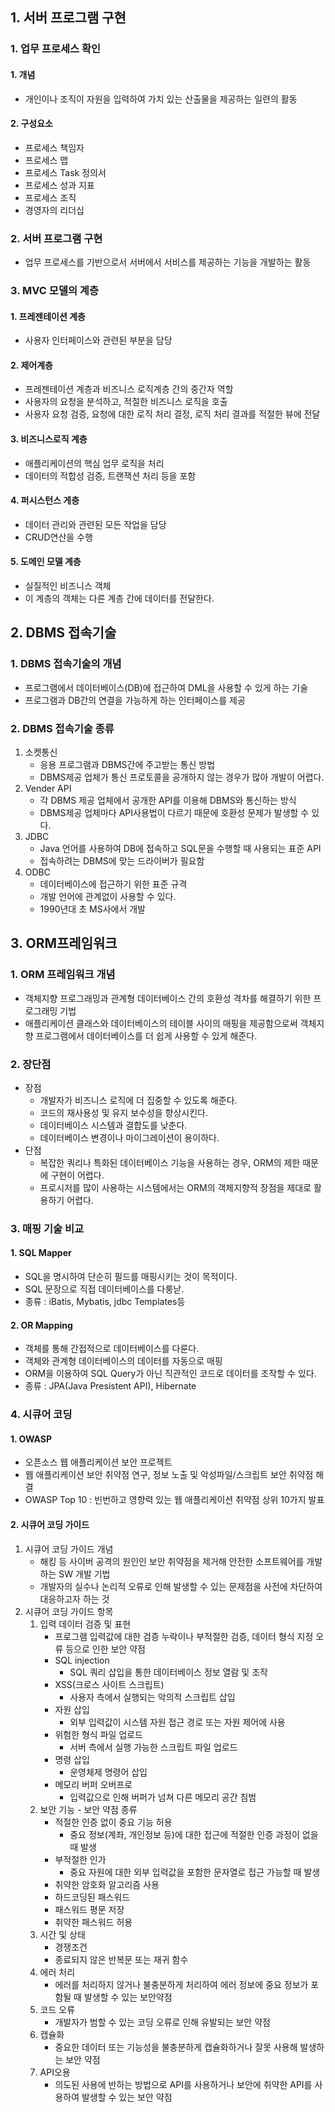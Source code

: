 ## 1. 서버 프로그램 구현
### 1. 업무 프로세스 확인
#### 1. 개념
- 개인이나 조직이 자원을 입력하여 가치 있는 산출물을 제공하는 일련의 활동
#### 2. 구성요소
- 프로세스 책임자
- 프로세스 맵
- 프로세스 Task 정의서
- 프로세스 성과 지표
- 프로세스 조직
- 경영자의 리더십
### 2. 서버 프로그램 구현
- 업무 프로세스를 기반으로서 서버에서 서비스를 제공하는 기능을 개발하는 활동

### 3. MVC 모델의 계층
#### 1. 프레젠테이션 계층
- 사용자 인터페이스와 관련된 부분을 담당
#### 2. 제어계층
- 프레젠테이션 계층과 비즈니스 로직계층 간의 중간자 역할
- 사용자의 요청을 분석하고, 적절한 비즈니스 로직을 호출
- 사용자 요청 검증, 요청에 대한 로직 처리 결정, 로직 처리 결과를 적절한 뷰에 전달
#### 3. 비즈니스로직 계층
- 애플리케이션의 핵심 업무 로직을 처리
- 데이터의 적합성 검증, 트랜잭션 처리 등을 포함
#### 4. 퍼시스턴스 게층
- 데이터 관리와 관련된 모든 작업을 담당
- CRUD연산을 수행
#### 5. 도메인 모델 계층
- 실질적인 비즈니스 객체
- 이 계층의 객체는 다른 계층 간에 데이터를 전달한다.

## 2. DBMS 접속기술
### 1. DBMS 접속기술의 개념
- 프로그램에서 데이터베이스(DB)에 접근하여 DML을 사용할 수 있게 하는 기술
- 프로그램과 DB간의 연결을 가능하게 하는 인터페이스를 제공
### 2. DBMS 접속기술 종류
1. 소켓통신
   - 응용 프로그램과 DBMS간에 주고받는 통신 방법
   - DBMS제공 업체가 통신 프로토콜을 공개하지 않는 경우가 많아 개발이 어렵다.
2. Vender API
   - 각 DBMS 제공 업체에서 공개한 API를 이용해 DBMS와 통신하는 방식
   - DBMS제공 업체마다 API사용법이 다르기 때문에 호환성 문제가 발생할 수 있다.
3. JDBC
   - Java 언어를 사용하여 DB에 접속하고 SQL문을 수행할 때 사용되는 표준 API
   - 접속하려는 DBMS에 맞는 드라이버가 필요함
4. ODBC
   - 데이터베이스에 접근하기 위한 표준 규격
   - 개발 언어에 관계없이 사용할 수 있다.
   - 1990년대 초 MS사에서 개발

## 3. ORM프레임워크
### 1. ORM 프레임워크 개념
- 객체지향 프로그래밍과 관계형 데이터베이스 간의 호환성 격차를 해결하기 위한 프로그래밍 기법
- 애플리케이션 클래스와 데이터베이스의 테이블 사이의 매핑을 제공함으로써 객체지향 프로그램에서 데이터베이스를 더 쉽게 사용할 수 있게 해준다.

### 2. 장단점
- 장점
  - 개발자가 비즈니스 로직에 더 집중할 수 있도록 해준다.
  - 코드의 재사용성 및 유지 보수성을 향상시킨다.
  - 데이터베이스 시스템과 결합도를 낮춘다.
  - 데이터베이스 변경이나 마이그레이션이 용이하다.
- 단점
  - 복잡한 쿼리나 특화된 데이터베이스 기능을 사용하는 경우, ORM의 제한 때문에 구현이 어렵다.
  - 프로시저를 많이 사용하는 시스템에서는 ORM의 객체지향적 장점을 제대로 활용하기 어렵다.

### 3. 매핑 기술 비교
#### 1. SQL Mapper
- SQL을 명시하여 단순히 필드를 매핑시키는 것이 목적이다.
- SQL 문장으로 직접 데이터베이스를 다룽낟.
- 종류 : iBatis, Mybatis, jdbc Templates등

#### 2. OR Mapping
- 객체를 통해 간접적으로 데이터베이스를 다룬다.
- 객체와 관계형 데이터베이스의 데이터를 자동으로 매핑
- ORM을 이용하여 SQL Query가 아닌 직관적인 코드로 데이터를 조작할 수 있다.
- 종류 : JPA(Java Presistent API), Hibernate

### 4. 시큐어 코딩
#### 1. OWASP
- 오픈소스 웹 애플리케이션 보안 프로젝트
- 웹 애플리케이션 보안 취약점 연구, 정보 노출 및 악성파일/스크립트 보안 취약점 해결
- OWASP Top 10 : 빈번하고 영향력 있는 웹 애플리케이션 취약점 상위 10가지 발표
#### 2. 시큐어 코딩 가이드
1. 시큐어 코딩 가이드 개념
   - 해킹 등 사이버 공격의 원인인 보안 취약점을 제거해 안전한 소프트웨어를 개발하는 SW 개발 기법
   - 개발자의 실수나 논리적 오류로 인해 발생할 수 있는 문제점을 사전에 차단하여 대응하고자 하는 것
2. 시큐어 코딩 가이드 항목
   1. 입력 데이터 검증 및 표현
      - 프로그램 입력값에 대한 검증 누락이나 부적절한 검증, 데이터 형식 지정 오류 등으로 인한 보안 약점
      - SQL injection
        - SQL 쿼리 삽입을 통한 데이터베이스 정보 열람 및 조작
      - XSS(크로스 사이트 스크립트)
        - 사용자 측에서 실행되는 악의적 스크립트 삽입
      - 자원 삽입
        - 외부 입력값이 시스템 자원 접근 경로 또는 자원 제어에 사용
      - 위험한 형식 파일 업로드
        - 서버 측에서 실행 가능한 스크립트 파일 업로드
      - 명령 삽입
        - 운영체제 명령어 삽입
      - 메모리 버퍼 오버프로
        - 입력값으로 인해 버퍼가 넘쳐 다른 메모리 공간 침범
    2. 보안 기능 - 보안 약점 종류
         - 적절한 인증 없이 중요 기능 허용
           - 중요 정보(계좌, 개인정보 등)에 대한 접근에 적절한 인증 과정이 없을 때 발생
         - 부적절한 인가
           - 중요 자원에 대한 외부 입력값을 포함한 문자열로 접근 가능할 때 발생
         - 취약한 암호화 알고리즘 사용
         - 하드코딩된 패스워드
         - 패스워드 평문 저장
         - 취약한 패스워드 허용
    3. 시간 및 상태
         - 경쟁조건
         - 종료되지 않은 반복문 또는 재귀 함수
    4. 에러 처리
         - 에러를 처리하지 않거나 불충분하게 처리하여 에러 정보에 중요 정보가 포함될 때 발생할 수 있는 보안약점
    5. 코드 오류
        - 개발자가 범할 수 있는 코딩 오류로 인해 유발되는 보안 약점
    6. 캡슐화
        - 중요한 데이터 또는 기능성을 불충분하게 캡슐화하거나 잘못 사용해 발생하는 보안 약점
    7. API오용
        - 의도된 사용에 반하는 방법으로 API를 사용하거나 보안에 취약한 API를 사용하여 발생할 수 있는 보안 약점
    